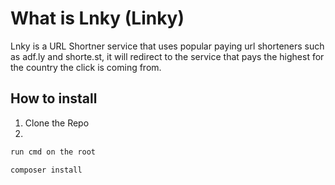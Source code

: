 # What is Lnky (Linky)
Lnky is a URL Shortner service that uses popular paying url shorteners such as adf.ly and shorte.st, it will redirect to the service that
pays the highest for the country the click is coming from. 

## How to install
1) Clone the Repo
2)
```PHP
run cmd on the root

composer install
```